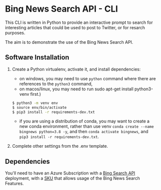 # Bing News Search API - CLI

This CLI is written in Python to provide an interactive prompt to search for interesting articles that could be used to post to Twitter, or for resarch purposes.

The aim is to demonstrate the use of the Bing News Search API.

## Software Installation

1. Create a Python virtualenv, activate it, and install dependencies:

   - on windows, you may need to use `python` command where there are references to the `python3` command,
   - on macos/linux, you may need to run sudo apt-get install python3-venv first.)

   ```bash
   $ python3 -m venv env
   $ source env/bin/activate
   $ pip3 install -r requirements-dev.txt
   ```

   - if you are using a distribution of conda, you may want to create a new conda environment, rather than use venv `conda create --name bingnews python=3.8 -y`, and then `conda activate bingnews`, and  `pip3 install -r requirements-dev.txt`.

2. Complete other settings from the .env template.

## Dependencies
You'll need to have an Azure Subscription with a [Bing Search API](https://docs.microsoft.com/en-us/bing/search-apis/bing-web-search/bing-api-comparison) deployment, with a [SKU](https://www.microsoft.com/en-us/bing/apis/pricing) that allows usage of the Bing News Search Features.